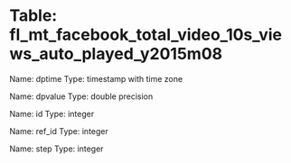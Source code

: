 Table: fl_mt_facebook_total_video_10s_views_auto_played_y2015m08
================================================================

Name: dptime
Type: timestamp with time zone

Name: dpvalue
Type: double precision

Name: id
Type: integer

Name: ref_id
Type: integer

Name: step
Type: integer

